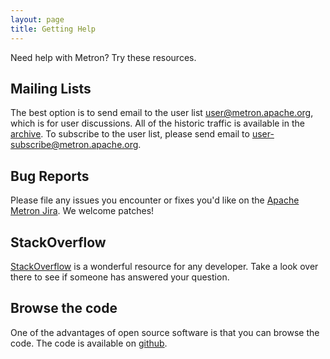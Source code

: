 ```yaml
---
layout: page
title: Getting Help
---
```


Need help with Metron? Try these resources.

## Mailing Lists

The best option is to send email to the user list
[user@metron.apache.org](mailto:user@metron.apache.org), which is for user
discussions. All of the historic traffic is available in the
[archive](http://mail-archives.apache.org/mod_mbox/metron-user/). To
subscribe to the user list, please send email to
[user-subscribe@metron.apache.org](mailto:user-subscribe@metron.apache.org).

## Bug Reports

Please file any issues you encounter or fixes you'd like on the
[Apache Metron Jira](https://issues.apache.org/jira/browse/metron). We welcome
patches!

## StackOverflow

[StackOverflow](http://stackoverflow.com) is a wonderful resource for
any developer. Take a look over there to see if someone has answered
your question.

## Browse the code

One of the advantages of open source software is that you can browse the code.
The code is available on [github](https://github.com/apache/metron/tree/master).
